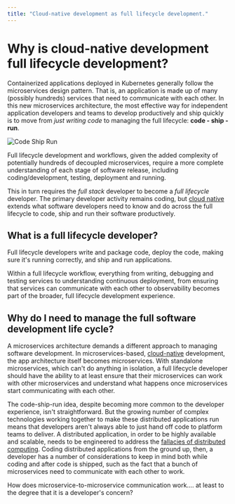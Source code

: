 ```yaml
---
title: "Cloud-native development as full lifecycle development."
---
```

# Why is cloud-native development full lifecycle development?

Containerized applications deployed in Kubernetes generally follow the microservices design pattern. That is, an application is made up of many (possibly hundreds) services that need to communicate with each other. In this new microservices architecture, the most effective way for independent application developers and teams to develop productively and ship quickly is to move from _just writing code_ to managing the full lifecycle: **code - ship - run**. 

![Code Ship Run](../images/codeshiprun.png)

Full lifecycle development and workflows, given the added complexity of potentially hundreds of decoupled microservices, require a more complete understanding of each stage of software release, including coding/development, testing, deployment and running. 

This in turn requires the _full stack_ developer to become a _full lifecycle_ developer. The primary developer activity remains coding, but [cloud native](/resources/why-cloud-native/) extends what software developers need to know and do across the full lifecycle to code, ship and run their software productively.


## What is a full lifecycle developer?

Full lifecycle developers write and package code, deploy the code, making sure it's running correctly, and ship and run applications.

Within a full lifecycle workflow, everything from writing, debugging and testing services to understanding continuous deployment, from ensuring that services can communicate with each other to observability becomes part of the broader, full lifecycle development experience. 


## Why do I need to manage the full software development life cycle?

A microservices architecture demands a different approach to managing software development. In microservices-based, [cloud-native](/products/ambassador-cloud/) development, the app architecture itself becomes microservices. With standalone microservices, which can't do anything in isolation, a full lifecycle developer should have the ability to at least ensure that their microservices can work with other microservices and understand what happens once microservices start communicating with each other. 

The code-ship-run idea, despite becoming more common to the developer experience, isn't straightforward. But the growing number of complex technologies working together to make these distributed applications run means that developers aren't always able to just hand off code to platform teams to deliver. A distributed application, in order to be highly available and scalable, needs to be engineered to address the [fallacies of distributed computing](https://en.wikipedia.org/wiki/Fallacies_of_distributed_computing). Coding distributed applications from the ground up, then, a developer has a number of considerations to keep in mind both while coding and after code is shipped, such as the fact that a bunch of microservices need to communicate with each other to work. 

How does microservice-to-microservice communication work…. at least to the degree that it is a developer's concern?